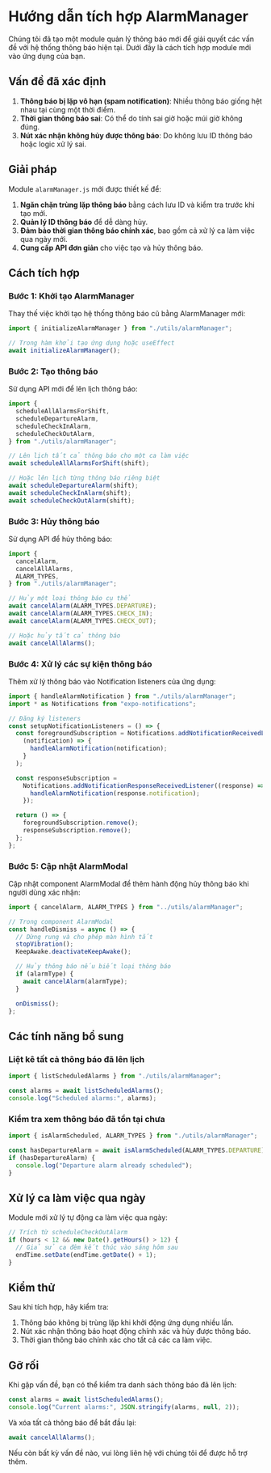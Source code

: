 # Hướng dẫn tích hợp AlarmManager

Chúng tôi đã tạo một module quản lý thông báo mới để giải quyết các vấn đề với hệ thống thông báo hiện tại. Dưới đây là cách tích hợp module mới vào ứng dụng của bạn.

## Vấn đề đã xác định

1. **Thông báo bị lặp vô hạn (spam notification)**: Nhiều thông báo giống hệt nhau tại cùng một thời điểm.
2. **Thời gian thông báo sai**: Có thể do tính sai giờ hoặc múi giờ không đúng.
3. **Nút xác nhận không hủy được thông báo**: Do không lưu ID thông báo hoặc logic xử lý sai.

## Giải pháp

Module `alarmManager.js` mới được thiết kế để:

1. **Ngăn chặn trùng lặp thông báo** bằng cách lưu ID và kiểm tra trước khi tạo mới.
2. **Quản lý ID thông báo** để dễ dàng hủy.
3. **Đảm bảo thời gian thông báo chính xác**, bao gồm cả xử lý ca làm việc qua ngày mới.
4. **Cung cấp API đơn giản** cho việc tạo và hủy thông báo.

## Cách tích hợp

### Bước 1: Khởi tạo AlarmManager

Thay thế việc khởi tạo hệ thống thông báo cũ bằng AlarmManager mới:

```javascript
import { initializeAlarmManager } from "./utils/alarmManager";

// Trong hàm khởi tạo ứng dụng hoặc useEffect
await initializeAlarmManager();
```

### Bước 2: Tạo thông báo

Sử dụng API mới để lên lịch thông báo:

```javascript
import {
  scheduleAllAlarmsForShift,
  scheduleDepartureAlarm,
  scheduleCheckInAlarm,
  scheduleCheckOutAlarm,
} from "./utils/alarmManager";

// Lên lịch tất cả thông báo cho một ca làm việc
await scheduleAllAlarmsForShift(shift);

// Hoặc lên lịch từng thông báo riêng biệt
await scheduleDepartureAlarm(shift);
await scheduleCheckInAlarm(shift);
await scheduleCheckOutAlarm(shift);
```

### Bước 3: Hủy thông báo

Sử dụng API để hủy thông báo:

```javascript
import {
  cancelAlarm,
  cancelAllAlarms,
  ALARM_TYPES,
} from "./utils/alarmManager";

// Hủy một loại thông báo cụ thể
await cancelAlarm(ALARM_TYPES.DEPARTURE);
await cancelAlarm(ALARM_TYPES.CHECK_IN);
await cancelAlarm(ALARM_TYPES.CHECK_OUT);

// Hoặc hủy tất cả thông báo
await cancelAllAlarms();
```

### Bước 4: Xử lý các sự kiện thông báo

Thêm xử lý thông báo vào Notification listeners của ứng dụng:

```javascript
import { handleAlarmNotification } from "./utils/alarmManager";
import * as Notifications from "expo-notifications";

// Đăng ký listeners
const setupNotificationListeners = () => {
  const foregroundSubscription = Notifications.addNotificationReceivedListener(
    (notification) => {
      handleAlarmNotification(notification);
    }
  );

  const responseSubscription =
    Notifications.addNotificationResponseReceivedListener((response) => {
      handleAlarmNotification(response.notification);
    });

  return () => {
    foregroundSubscription.remove();
    responseSubscription.remove();
  };
};
```

### Bước 5: Cập nhật AlarmModal

Cập nhật component AlarmModal để thêm hành động hủy thông báo khi người dùng xác nhận:

```javascript
import { cancelAlarm, ALARM_TYPES } from "../utils/alarmManager";

// Trong component AlarmModal
const handleDismiss = async () => {
  // Dừng rung và cho phép màn hình tắt
  stopVibration();
  KeepAwake.deactivateKeepAwake();

  // Hủy thông báo nếu biết loại thông báo
  if (alarmType) {
    await cancelAlarm(alarmType);
  }

  onDismiss();
};
```

## Các tính năng bổ sung

### Liệt kê tất cả thông báo đã lên lịch

```javascript
import { listScheduledAlarms } from "./utils/alarmManager";

const alarms = await listScheduledAlarms();
console.log("Scheduled alarms:", alarms);
```

### Kiểm tra xem thông báo đã tồn tại chưa

```javascript
import { isAlarmScheduled, ALARM_TYPES } from "./utils/alarmManager";

const hasDepartureAlarm = await isAlarmScheduled(ALARM_TYPES.DEPARTURE);
if (hasDepartureAlarm) {
  console.log("Departure alarm already scheduled");
}
```

## Xử lý ca làm việc qua ngày

Module mới xử lý tự động ca làm việc qua ngày:

```javascript
// Trích từ scheduleCheckOutAlarm
if (hours < 12 && new Date().getHours() > 12) {
  // Giả sử ca đêm kết thúc vào sáng hôm sau
  endTime.setDate(endTime.getDate() + 1);
}
```

## Kiểm thử

Sau khi tích hợp, hãy kiểm tra:

1. Thông báo không bị trùng lặp khi khởi động ứng dụng nhiều lần.
2. Nút xác nhận thông báo hoạt động chính xác và hủy được thông báo.
3. Thời gian thông báo chính xác cho tất cả các ca làm việc.

## Gỡ rối

Khi gặp vấn đề, bạn có thể kiểm tra danh sách thông báo đã lên lịch:

```javascript
const alarms = await listScheduledAlarms();
console.log("Current alarms:", JSON.stringify(alarms, null, 2));
```

Và xóa tất cả thông báo để bắt đầu lại:

```javascript
await cancelAllAlarms();
```

Nếu còn bất kỳ vấn đề nào, vui lòng liên hệ với chúng tôi để được hỗ trợ thêm.
